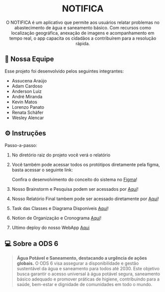 <h1 align="center"> NOTIFICA </h1>

<p align="center">
  O NOTIFICA é um aplicativo que permite aos usuários relatar problemas no abastecimento de água e saneamento básico. Com recursos como localização geográfica, anexação de imagens e acompanhamento em tempo real, o app capacita os cidadãos a contribuírem para a resolução rápida.<br/>
</p>


## 👥 Nossa Equipe

Esse projeto foi desenvolvido pelos seguintes integrantes:

- Assucena Araújo
- Adam Cardoso
- Anderson Luiz
- André Miranda
- Kevin Matos
- Lorenzo Panato
- Renata Schäfer
- Wesley Alencar


## ⚙️ Instruções

Passo-a-passo:

1. No diretório raiz do projeto você verá o relatório
   
2. Você também pode acessar todos os protótipos diretamente pela figma, basta acessar o seguinte link:

   Confira o desenvolvimento do conceito do sistema no [Figma](https://www.figma.com/file/ycc6RDJ19paG7m9dRoSh4b/Desenvolvimento-do-Conceito-do-Sistema---Task-TIME-07?type=design&node-id=0-1&mode=design&t=2EotueSgKbFAnyLs-0)!

3. Nosso Brainstorm e Pesquisa podem ser acessados por [Aqui](https://www.canva.com/design/DAF4LGxTGEQ/UvauBp6HzA9kAljaSnmrXA/edit?utm_content=DAF4LGxTGEQ&utm_campaign=designshare&utm_medium=link2&utm_source=sharebutton)!
  
4. Nosso Relatório Final tambem pode ser acessado diretamente por [Aqui](https://www.canva.com/design/DAF4NgRwwx0/PiLzL8heQmxtM6QEnjgkMw/edit?utm_content=DAF4NgRwwx0&utm_campaign=designshare&utm_medium=link2&utm_source=sharebutton)!
5. Task das Classes e Diagrama Disponíveis [Aqui](https://github.com/adamcardoso/vemser-trabalho-final)!
6. Notion de Organização e Cronograma [Aqui](https://fog-fountain-9d9.notion.site/Solu-es-Inovadoras-Time-07-9a4548fa935944d5896c243b6206366e?pvs=4)!
7. Ultimo deploy do nosso WebApp [Aqui](https://notifica-nine.vercel.app/)

## 💻 Sobre a ODS 6
> <strong>Água Potável e Saneamento, destacando a urgência de ações globais.</strong>
> O ODS 6 visa assegurar a disponibilidade e gestão sustentável da água e saneamento para todos até 2030. Este objetivo busca garantir o acesso universal à água potável segura, saneamento básico adequado e promover práticas de higiene, contribuindo para a saúde, bem-estar e dignidade de comunidades em todo o mundo.
